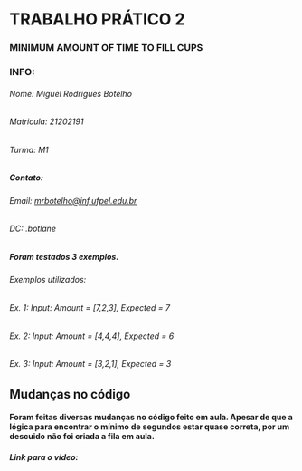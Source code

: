 # TRABALHO PRÁTICO 2
### MINIMUM AMOUNT OF TIME TO FILL CUPS

### INFO:
###### Nome: Miguel Rodrigues Botelho
###### Matricula: 21202191
###### Turma: M1
##### Contato:
###### Email: mrbotelho@inf.ufpel.edu.br 
###### DC: .botlane


##### Foram testados 3 exemplos.
###### Exemplos utilizados: 
###### Ex. 1: Input: Amount = [7,2,3], Expected = 7
###### Ex. 2: Input: Amount = [4,4,4], Expected = 6
###### Ex. 3: Input: Amount = [3,2,1], Expected = 3

## Mudanças no código
#### Foram feitas diversas mudanças no código feito em aula. Apesar de que a lógica para encontrar o mínimo de segundos estar quase correta, por um descuido não foi criada a fila em aula. 

##### Link para o vídeo:
###### 
###### 
